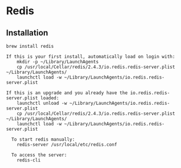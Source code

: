 # Redis #

## Installation ##

	brew install redis

	If this is your first install, automatically load on login with:
	    mkdir -p ~/Library/LaunchAgents
	    cp /usr/local/Cellar/redis/2.4.3/io.redis.redis-server.plist ~/Library/LaunchAgents/
	    launchctl load -w ~/Library/LaunchAgents/io.redis.redis-server.plist

	If this is an upgrade and you already have the io.redis.redis-server.plist loaded:
	    launchctl unload -w ~/Library/LaunchAgents/io.redis.redis-server.plist
	    cp /usr/local/Cellar/redis/2.4.3/io.redis.redis-server.plist ~/Library/LaunchAgents/
	    launchctl load -w ~/Library/LaunchAgents/io.redis.redis-server.plist

	  To start redis manually:
	    redis-server /usr/local/etc/redis.conf

	  To access the server:
	    redis-cli